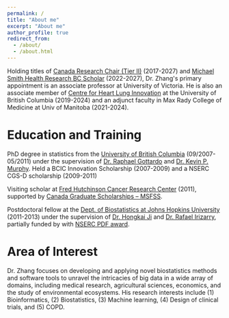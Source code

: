 ```yaml
---
permalink: /
title: "About me"
excerpt: "About me"
author_profile: true
redirect_from: 
  - /about/
  - /about.html
---
```

Holding titles of [Canada Research Chair (Tier II)](https://www.chairs-chaires.gc.ca/home-accueil-eng.aspx) (2017-2027) and [Michael Smith Health Research BC Scholar](https://healthresearchbc.ca/awardrecipient/2022-scholar-award-recipients/) (2022-2027), Dr. Zhang's primary appointment is an associate professor at University of Victoria. He is also an associate member of [Centre for Heart Lung Innovation](https://www.hli.ubc.ca/) at the University of British Columbia (2019-2024) and an adjunct faculty in Max Rady College of Medicine at Univ of Manitoba (2021-2024). 

Education and Training
======
PhD degree in statistics from the [University of British Columbia](https://www.stat.ubc.ca) (09/2007-05/2011) under the supervision of [Dr. Raphael Gottardo](https://www.fredhutch.org/en/labs/profiles/gottardo-raphael.html) and [Dr. Kevin P. Murphy](https://research.google.com/pubs/KevinMurphy.html). Held a BCIC Innovation Scholarship (2007-2009) and a NSERC CGS-D scholarship (2009-2011)

Visiting scholar at [Fred Hutchinson Cancer Research Center](https://www.fredhutch.org/en.html) (2011), supported by [Canada Graduate Scholarships – MSFSS](https://www.nserc-crsng.gc.ca/students-etudiants/pg-cs/cgsforeignstudy-bescetudeetranger_eng.asp).

Postdoctoral fellow at the [Dept. of Biostatistics at Johns Hopkins University](https://www.jhsph.edu/departments/biostatistics/index.html) (2011-2013) under the supervision of [Dr. Hongkai Ji](http://biostat.jhsph.edu/~hji/) and [Dr. Rafael Irizarry](https://statistics.fas.harvard.edu/people/rafael-irizarry), partially funded by with [NSERC PDF award](https://www.nserc-crsng.gc.ca/students-etudiants/pd-np/pdf-bp_eng.asp).
 
Area of Interest
======
Dr. Zhang focuses on developing and applying novel biostatistics methods and software tools to unravel the intricacies of big data in a wide array of domains, including medical research, agricultural sciences, economics, and the study of environmental ecosystems. His research interests include (1) Bioinformatics, (2) Biostatistics, (3) Machine learning, (4) Design of clinical trials, and (5) COPD.

<!-- 
Openings
======
**Postdoc fellowship** I am hiring a postdoctoral fellow to support my recently funded projects listed on the bottom of [this page](https://ubcxzhang.github.io/research/). Successful candidates are expected to have solid statistics knowledge and strong programming skills. Background in machine learning and/or bioinformatics are preferred. 

Candidates are welcome to apply this job posting [this link](https://www.mathjobs.org/jobs/list/16369), which will be jointly funded by [PIMS](https://www.pims.math.ca/scientific/postdoctoral) and my research grants. Other co-fundings can be applied (as alternatives of PIMS funding) by candidates, such as [LIBERERO postdoc](http://liberero.ca/fellowship-details/), [NSERC postdoc](http://www.nserc-crsng.gc.ca/Students-Etudiants/PD-NP/PDF-BP_eng.asp) , [MITACS postdoc](https://www.mitacs.ca/en/programs/elevate), [MITACS Fellowship - China](https://www.mitacs.ca/en/programs/globalink/come-to-canada/early-career-fellowship-china), etc.   

**PhD/MSc students** Department will provide about $5000/year TA salary for all graduate students. Students with A-class GPA receive Faculty of Science scholarship since their second year. My students are encouraged to apply [VADA scholarship](http://vada.cs.umanitoba.ca/admissions/application-form/). Research Assistant positions are available for students with strong research ability and motivation. 
[UVic tuition ](https://www.uvic.ca/vpfo/accounting/assets/docs/tuition/tuition-schedule.pdf) is about $2000 per term, which is much lower than most other universities in Canada.          
 -->


